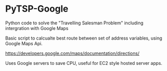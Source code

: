 PyTSP-Google
============

Python code to solve the "Travelling Salesman Problem" including intergration with Google Maps

Basic script to calcualte best route between set of address variables, using Google Maps Api.

https://developers.google.com/maps/documentation/directions/

Uses Google servers to save CPU, useful for EC2 style hosted server apps.
